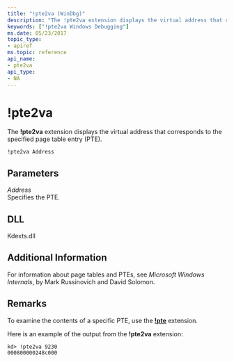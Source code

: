 ```yaml
---
title: "!pte2va (WinDbg)"
description: "The !pte2va extension displays the virtual address that corresponds to the specified page table entry (PTE)."
keywords: ["!pte2va Windows Debugging"]
ms.date: 05/23/2017
topic_type:
- apiref
ms.topic: reference
api_name:
- pte2va
api_type:
- NA
---
```


# !pte2va

The **!pte2va** extension displays the virtual address that corresponds to the specified page table entry (PTE).

```dbgcmd
!pte2va Address
```

## Parameters

<span id="_______Address______"></span><span id="_______address______"></span><span id="_______ADDRESS______"></span> *Address*   
Specifies the PTE.

## DLL

Kdexts.dll

## Additional Information

For information about page tables and PTEs, see *Microsoft Windows Internals*, by Mark Russinovich and David Solomon. 

## Remarks

To examine the contents of a specific PTE, use the [**!pte**](-pte.md) extension.

Here is an example of the output from the **!pte2va** extension:

```dbgcmd
kd> !pte2va 9230
000800000248c000 
```
